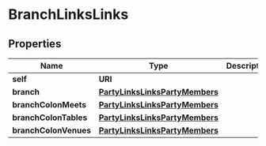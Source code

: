 

# BranchLinksLinks


## Properties

| Name | Type | Description | Notes |
|------------ | ------------- | ------------- | -------------|
|**self** | **URI** |  |  [optional] |
|**branch** | [**PartyLinksLinksPartyMembers**](PartyLinksLinksPartyMembers.md) |  |  [optional] |
|**branchColonMeets** | [**PartyLinksLinksPartyMembers**](PartyLinksLinksPartyMembers.md) |  |  [optional] |
|**branchColonTables** | [**PartyLinksLinksPartyMembers**](PartyLinksLinksPartyMembers.md) |  |  [optional] |
|**branchColonVenues** | [**PartyLinksLinksPartyMembers**](PartyLinksLinksPartyMembers.md) |  |  [optional] |



